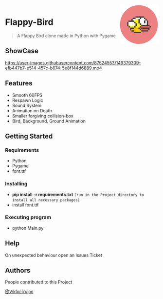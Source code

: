 <img src="imgs/icon.png" align="right" width = 128 height = 128>

# Flappy-Bird 
> A Flappy Bird clone made in Python with Pygame

## ShowCase
https://user-images.githubusercontent.com/87524553/149379309-efb447b7-e514-457c-b674-5e8f144d6889.mp4

## Features
* Smooth 60FPS
* Respawn Logic
* Sound System
* Animation on Death
* Smaller forgiving collision-box
* Bird, Background, Ground Animation

## Getting Started

### Requirements

* Python
* Pygame
* font.ttf

### Installing

* **pip install -r requirements.txt** ``(run in the Project directory to install all necessary packages)``
* install font.ttf

### Executing program

* python Main.py

## Help

On unexpected behaviour open an Issues Ticket

## Authors

People contributed to this Project

[@ViktorTrojan](https://github.com/ViktorTrojan)

